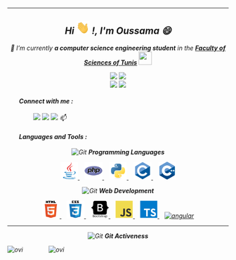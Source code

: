 <hr>
<i><h2 align="center"> Hi <img src="https://raw.githubusercontent.com/ABSphreak/ABSphreak/master/gifs/Hi.gif" height="30px" width="30px"> !, I'm Oussama 😄</h2><i>

  <p align="center"> 🔭 I’m currently <b>a computer science engineering student</b> in the <b><a href="https://fst.rnu.tn/fr">Faculty of Sciences of Tunis</a></b> <img src="https://github.com/TheDudeThatCode/TheDudeThatCode/blob/master/Assets/Developer.gif" height="30px" width="30px"> </p>

  <p align="center">
  <img src="https://img.shields.io/badge/Age-22-blue" />
  <img src="https://img.shields.io/badge/Focus-Web%20Development-brightgreen" /> <br>
  <img src="https://img.shields.io/badge/Lives-Tunisia-success" />
  <img src="https://img.shields.io/badge/Languages-English,%20French & %20Arabic-brightgreen" />
</p>
  
<i><h4 align="left">&nbsp;&nbsp;&nbsp;&nbsp;&nbsp;&nbsp;&nbsp; Connect with me :</h4></i>

<p align="center">

&nbsp;&nbsp;&nbsp;&nbsp;&nbsp;&nbsp;&nbsp;&nbsp;&nbsp;&nbsp;&nbsp;&nbsp;&nbsp;&nbsp; [<img src ="https://img.shields.io/badge/github-%23.svg?&style=for-the-badge&logo=github&logoColor=white%22&color=black">](https://github.com/oussamajaouabi) 
[<img src="https://img.shields.io/badge/linkedin-%2312100E.svg?&style=for-the-badge&logo=linkedin&logoColor=white&color=black" />](https://www.linkedin.com/in/oussama-jaouabi)
[<img src="https://img.shields.io/badge/gmail-%2312100E.svg?&style=for-the-badge&logo=gmail&logoColor=white&color=black" />](mailto:oussama.jaouabi@etudiant-fst.utm.tn) 📫

<i><h4 align="left">&nbsp;&nbsp;&nbsp;&nbsp;&nbsp;&nbsp;&nbsp; Languages and Tools :</h4></i>

<p align="center"> 
  <img src="https://media.giphy.com/media/W5eoZHPpUx9sapR0eu/giphy.gif" height="30px" width="30px" alt="Git"/>&nbsp;<i><b>Programming Languages</b></i>
</p> 
  
<p align="center">
  <a href="https://www.java.com" target="_blank" rel="noreferrer"> <img src="https://raw.githubusercontent.com/devicons/devicon/master/icons/java/java-original.svg" alt="java" width="40" height="40"/> </a> &nbsp;&nbsp; <a href="https://www.php.net" target="_blank" rel="noreferrer"> <img src="https://raw.githubusercontent.com/devicons/devicon/master/icons/php/php-original.svg" alt="php" width="40" height="40"/> </a> &nbsp;&nbsp; <a href="https://www.python.org" target="_blank" rel="noreferrer"> <img src="https://raw.githubusercontent.com/devicons/devicon/master/icons/python/python-original.svg" alt="python" width="40" height="40"/> </a> &nbsp;&nbsp; <a href="https://www.cprogramming.com/" target="_blank" rel="noreferrer"> <img src="https://raw.githubusercontent.com/devicons/devicon/master/icons/c/c-original.svg" alt="c" width="40" height="40"/> </a> &nbsp;&nbsp; <a href="https://www.w3schools.com/cpp/" target="_blank" rel="noreferrer"> <img src="https://raw.githubusercontent.com/devicons/devicon/master/icons/cplusplus/cplusplus-original.svg" alt="cplusplus" width="40" height="40"/> 
  </a> 
</p>

 <p align="center">
    <img src="https://media.giphy.com/media/W5eoZHPpUx9sapR0eu/giphy.gif" height="30px" width="30px" alt="Git"/>&nbsp;<i><b>Web Development</b></i>
 </p> 
 
<p align="center">
 <a href="https://www.w3.org/html/" target="_blank" rel="noreferrer"> <img src="https://raw.githubusercontent.com/devicons/devicon/master/icons/html5/html5-original-wordmark.svg" alt="html5" width="40" height="40"/> </a> &nbsp;&nbsp; <a href="https://www.w3schools.com/css/" target="_blank" rel="noreferrer"> <img src="https://raw.githubusercontent.com/devicons/devicon/master/icons/css3/css3-original-wordmark.svg" alt="css3" width="40" height="40"/> </a> &nbsp;&nbsp; <a href="https://getbootstrap.com" target="_blank" rel="noreferrer"> <img src="https://raw.githubusercontent.com/devicons/devicon/master/icons/bootstrap/bootstrap-plain-wordmark.svg" alt="bootstrap" width="40" height="40"/> </a> &nbsp;&nbsp; <a href="https://developer.mozilla.org/en-US/docs/Web/JavaScript" target="_blank" rel="noreferrer"> <img src="https://raw.githubusercontent.com/devicons/devicon/master/icons/javascript/javascript-original.svg" alt="javascript" width="40" height="40"/> </a> &nbsp;&nbsp; <a href="https://www.typescriptlang.org/" target="_blank" rel="noreferrer"> <img src="https://raw.githubusercontent.com/devicons/devicon/master/icons/typescript/typescript-original.svg" alt="typescript" width="40" height="40"/> </a> &nbsp;&nbsp; <a href="https://angular.io" target="_blank" rel="noreferrer"> <img src="https://angular.io/assets/images/logos/angular/angular.svg" alt="angular" width="40" height="40"/> 
 </a> 
</p> 
  
  <hr>
  
<p align="center">
  <img src="https://media.giphy.com/media/W5eoZHPpUx9sapR0eu/giphy.gif" height="30px" width="30px" alt="Git"/>&nbsp;<i><b>Git Activeness</b></i></p> 
  <p>
    <img align="left" src="https://github-readme-stats.vercel.app/api/top-langs?username=oussamajaouabi&show_icons=true&locale=en&layout=compact&theme=highcontrast" alt="ovi" />
  </p>
  <p>
    &nbsp;<img align="right" src="https://github-readme-stats.vercel.app/api?username=oussamajaouabi&show_icons=true&locale=en&theme=highcontrast" alt="ovi" width="410" />
  </p>
</p>
